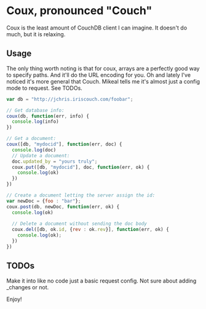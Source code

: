 # Coux, pronounced "Couch"

Coux is the least amount of CouchDB client I can imagine. It doesn't do much, but it is relaxing.

## Usage

The only thing worth noting is that for coux, arrays are a perfectly good way to specify paths. And it'll do the URL encoding for you. Oh and lately I've noticed it's more general that Couch. Mikeal tells me it's almost just a config mode to request. See TODOs.

```javascript
var db = "http://jchris.iriscouch.com/foobar";

// Get database info:
coux(db, function(err, info) {
  console.log(info)
})

// Get a document:
coux([db, "mydocid"], function(err, doc) {
  console.log(doc)
  // Update a document:
  doc.updated_by = "yours truly";
  coux.put([db, "mydocid"], doc, function(err, ok) {
    console.log(ok)
  })
})

// Create a document letting the server assign the id:
var newDoc = {foo : "bar"};
coux.post(db, newDoc, function(err, ok) {
  console.log(ok)
  
  // Delete a document without sending the doc body
  coux.del([db, ok.id, {rev : ok.rev}], function(err, ok) {
    console.log(ok);
  })
})


```
## TODOs

Make it into like no code just a basic request config. Not sure about adding _changes or not.

Enjoy!
